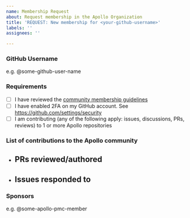 ```yaml
---
name: Membership Request
about: Request membership in the Apollo Organization
title: 'REQUEST: New membership for <your-github-username>'
labels: ''
assignees: ''

---
```


### GitHub Username

e.g. @some-github-user-name

### Requirements

- [ ] I have reviewed the [community membership guidelines](https://github.com/apolloconfig/apollo/blob/master/GOVERNANCE.md)
- [ ] I have enabled 2FA on my GitHub account. See https://github.com/settings/security
- [ ] I am contributing (any of the following apply: issues, discussions, PRs, reviews) to 1 or more Apollo repositories

### List of contributions to the Apollo community

- PRs reviewed/authored
  - 
- Issues responded to
  - 

### Sponsors

e.g. @some-apollo-pmc-member
